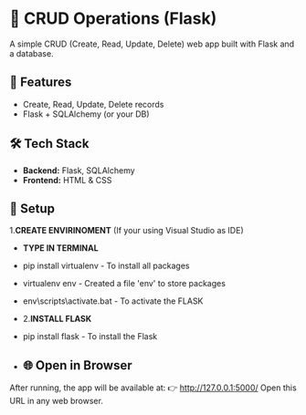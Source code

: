 # 📝 CRUD Operations (Flask)

A simple CRUD (Create, Read, Update, Delete) web app built with Flask and a database.

## 🚀 Features
- Create, Read, Update, Delete records
- Flask + SQLAlchemy (or your DB)

## 🛠 Tech Stack
- **Backend:** Flask, SQLAlchemy
- **Frontend:** HTML & CSS

## 📂 Setup
1.**CREATE ENVIRINOMENT**   (If your using Visual Studio as IDE) 
- **TYPE IN TERMINAL**
- pip install virtualenv     - To install all packages
- virtualenv env             - Created a file 'env' to store packages
- env\scripts\activate.bat   - To activate the FLASK

- 2.**INSTALL FLASK**
- pip install flask          - To install the Flask
- ## 🌐 Open in Browser

After running, the app will be available at: 
👉 http://127.0.0.1:5000/
Open this URL in any web browser.

